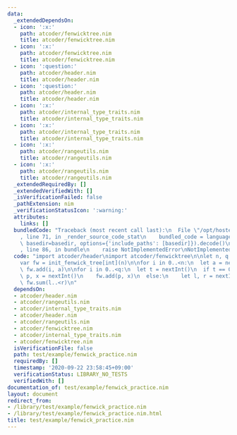 ```yaml
---
data:
  _extendedDependsOn:
  - icon: ':x:'
    path: atcoder/fenwicktree.nim
    title: atcoder/fenwicktree.nim
  - icon: ':x:'
    path: atcoder/fenwicktree.nim
    title: atcoder/fenwicktree.nim
  - icon: ':question:'
    path: atcoder/header.nim
    title: atcoder/header.nim
  - icon: ':question:'
    path: atcoder/header.nim
    title: atcoder/header.nim
  - icon: ':x:'
    path: atcoder/internal_type_traits.nim
    title: atcoder/internal_type_traits.nim
  - icon: ':x:'
    path: atcoder/internal_type_traits.nim
    title: atcoder/internal_type_traits.nim
  - icon: ':x:'
    path: atcoder/rangeutils.nim
    title: atcoder/rangeutils.nim
  - icon: ':x:'
    path: atcoder/rangeutils.nim
    title: atcoder/rangeutils.nim
  _extendedRequiredBy: []
  _extendedVerifiedWith: []
  _isVerificationFailed: false
  _pathExtension: nim
  _verificationStatusIcon: ':warning:'
  attributes:
    links: []
  bundledCode: "Traceback (most recent call last):\n  File \"/opt/hostedtoolcache/Python/3.9.6/x64/lib/python3.9/site-packages/onlinejudge_verify/documentation/build.py\"\
    , line 71, in _render_source_code_stat\n    bundled_code = language.bundle(stat.path,\
    \ basedir=basedir, options={'include_paths': [basedir]}).decode()\n  File \"/opt/hostedtoolcache/Python/3.9.6/x64/lib/python3.9/site-packages/onlinejudge_verify/languages/nim.py\"\
    , line 86, in bundle\n    raise NotImplementedError\nNotImplementedError\n"
  code: "import atcoder/header\nimport atcoder/fenwicktree\n\nlet n, q = nextInt()\n\
    var fw = init_fenwick_tree[int](n)\n\nfor i in 0..<n:\n  let a = nextInt()\n \
    \ fw.add(i, a)\n\nfor i in 0..<q:\n  let t = nextInt()\n  if t == 0:\n    let\
    \ p, x = nextInt()\n    fw.add(p, x)\n  else:\n    let l, r = nextInt()\n    echo\
    \ fw.sum(l..<r)\n"
  dependsOn:
  - atcoder/header.nim
  - atcoder/rangeutils.nim
  - atcoder/internal_type_traits.nim
  - atcoder/header.nim
  - atcoder/rangeutils.nim
  - atcoder/fenwicktree.nim
  - atcoder/internal_type_traits.nim
  - atcoder/fenwicktree.nim
  isVerificationFile: false
  path: test/example/fenwick_practice.nim
  requiredBy: []
  timestamp: '2020-09-22 23:58:45+09:00'
  verificationStatus: LIBRARY_NO_TESTS
  verifiedWith: []
documentation_of: test/example/fenwick_practice.nim
layout: document
redirect_from:
- /library/test/example/fenwick_practice.nim
- /library/test/example/fenwick_practice.nim.html
title: test/example/fenwick_practice.nim
---
```

